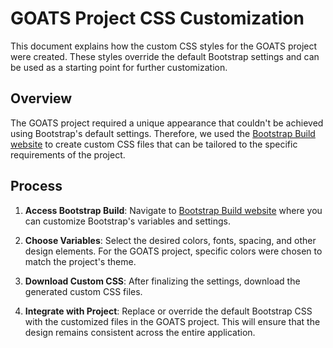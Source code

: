 # GOATS Project CSS Customization

This document explains how the custom CSS styles for the GOATS project were created. These styles override the default Bootstrap settings and can be used as a starting point for further customization.

## Overview

The GOATS project required a unique appearance that couldn't be achieved using Bootstrap's default settings. Therefore, we used the [Bootstrap Build website](https://bootstrap.build/app) to create custom CSS files that can be tailored to the specific requirements of the project.

## Process

1. **Access Bootstrap Build**: Navigate to [Bootstrap Build website](https://bootstrap.build/app) where you can customize Bootstrap's variables and settings.

2. **Choose Variables**: Select the desired colors, fonts, spacing, and other design elements. For the GOATS project, specific colors were chosen to match the project's theme.

3. **Download Custom CSS**: After finalizing the settings, download the generated custom CSS files.

4. **Integrate with Project**: Replace or override the default Bootstrap CSS with the customized files in the GOATS project. This will ensure that the design remains consistent across the entire application.
